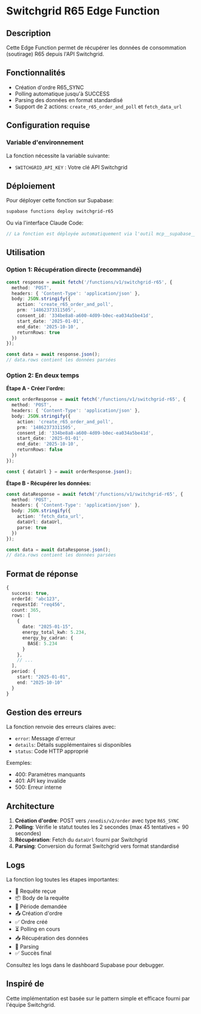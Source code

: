 # Switchgrid R65 Edge Function

## Description

Cette Edge Function permet de récupérer les données de consommation (soutirage) R65 depuis l'API Switchgrid.

## Fonctionnalités

- Création d'ordre R65_SYNC
- Polling automatique jusqu'à SUCCESS
- Parsing des données en format standardisé
- Support de 2 actions: `create_r65_order_and_poll` et `fetch_data_url`

## Configuration requise

### Variable d'environnement

La fonction nécessite la variable suivante:
- `SWITCHGRID_API_KEY` : Votre clé API Switchgrid

## Déploiement

Pour déployer cette fonction sur Supabase:

```bash
supabase functions deploy switchgrid-r65
```

Ou via l'interface Claude Code:

```typescript
// La fonction est déployée automatiquement via l'outil mcp__supabase__deploy_edge_function
```

## Utilisation

### Option 1: Récupération directe (recommandé)

```typescript
const response = await fetch('/functions/v1/switchgrid-r65', {
  method: 'POST',
  headers: { 'Content-Type': 'application/json' },
  body: JSON.stringify({
    action: 'create_r65_order_and_poll',
    prm: '14862373311505',
    consent_id: '334be8a8-a600-4d09-b0ec-ea034a5be41d',
    start_date: '2025-01-01',
    end_date: '2025-10-10',
    returnRows: true
  })
});

const data = await response.json();
// data.rows contient les données parsées
```

### Option 2: En deux temps

**Étape A - Créer l'ordre:**

```typescript
const orderResponse = await fetch('/functions/v1/switchgrid-r65', {
  method: 'POST',
  headers: { 'Content-Type': 'application/json' },
  body: JSON.stringify({
    action: 'create_r65_order_and_poll',
    prm: '14862373311505',
    consent_id: '334be8a8-a600-4d09-b0ec-ea034a5be41d',
    start_date: '2025-01-01',
    end_date: '2025-10-10',
    returnRows: false
  })
});

const { dataUrl } = await orderResponse.json();
```

**Étape B - Récupérer les données:**

```typescript
const dataResponse = await fetch('/functions/v1/switchgrid-r65', {
  method: 'POST',
  headers: { 'Content-Type': 'application/json' },
  body: JSON.stringify({
    action: 'fetch_data_url',
    dataUrl: dataUrl,
    parse: true
  })
});

const data = await dataResponse.json();
// data.rows contient les données parsées
```

## Format de réponse

```typescript
{
  success: true,
  orderId: "abc123",
  requestId: "req456",
  count: 365,
  rows: [
    {
      date: "2025-01-15",
      energy_total_kwh: 5.234,
      energy_by_cadran: {
        BASE: 5.234
      }
    },
    // ...
  ],
  period: {
    start: "2025-01-01",
    end: "2025-10-10"
  }
}
```

## Gestion des erreurs

La fonction renvoie des erreurs claires avec:
- `error`: Message d'erreur
- `details`: Détails supplémentaires si disponibles
- `status`: Code HTTP approprié

Exemples:
- 400: Paramètres manquants
- 401: API key invalide
- 500: Erreur interne

## Architecture

1. **Création d'ordre**: POST vers `/enedis/v2/order` avec type `R65_SYNC`
2. **Polling**: Vérifie le statut toutes les 2 secondes (max 45 tentatives = 90 secondes)
3. **Récupération**: Fetch du `dataUrl` fourni par Switchgrid
4. **Parsing**: Conversion du format Switchgrid vers format standardisé

## Logs

La fonction log toutes les étapes importantes:
- 📨 Requête reçue
- 📦 Body de la requête
- 📅 Période demandée
- 📤 Création d'ordre
- ✅ Ordre créé
- ⏳ Polling en cours
- 📥 Récupération des données
- 🔧 Parsing
- ✅ Succès final

Consultez les logs dans le dashboard Supabase pour debugger.

## Inspiré de

Cette implémentation est basée sur le pattern simple et efficace fourni par l'équipe Switchgrid.
